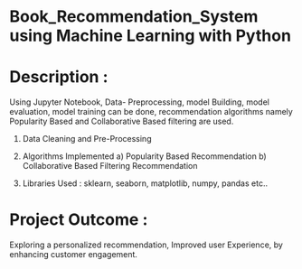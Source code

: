 # Book_Recommendation_System using Machine Learning with Python

# Description :

Using Jupyter Notebook, Data- Preprocessing, model Building, model evaluation, model training can be done, recommendation algorithms namely Popularity Based and Collaborative Based filtering are used.

1. Data Cleaning and Pre-Processing
2. Algorithms Implemented
   a) Popularity Based Recommendation
   b) Collaborative Based Filtering Recommendation
   
3. Libraries Used : sklearn, seaborn, matplotlib, numpy, pandas etc..

# Project Outcome : 

Exploring a personalized recommendation, Improved user Experience, by enhancing customer engagement.

